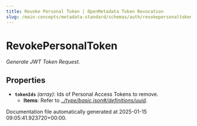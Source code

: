 ```yaml
---
title: Revoke Personal Token | OpenMetadata Token Revocation
slug: /main-concepts/metadata-standard/schemas/auth/revokepersonaltoken
---
```


# RevokePersonalToken

*Generate JWT Token Request.*

## Properties

- **`tokenIds`** *(array)*: Ids of Personal Access Tokens to remove.
  - **Items**: Refer to *[../type/basic.json#/definitions/uuid](#/type/basic.json#/definitions/uuid)*.


Documentation file automatically generated at 2025-01-15 09:05:41.923720+00:00.
